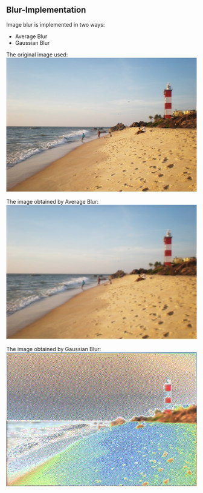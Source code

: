 ## Blur-Implementation

Image blur is implemented in two ways:
- Average Blur
- Gaussian Blur  

The original image used:  
![Original Image](./beach.jpg)  

The image obtained by Average Blur:  
![Average Blur](./beach-average-blur.jpg)  

The image obtained by Gaussian Blur:  
![Gaussian Blur](./beach-gaussian-blur.jpg)
